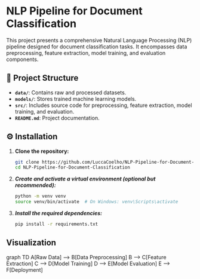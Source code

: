 # NLP Pipeline for Document Classification

This project presents a comprehensive Natural Language Processing (NLP) pipeline designed for document classification tasks. It encompasses data preprocessing, feature extraction, model training, and evaluation components.

## 📁 Project Structure

- **`data/`**: Contains raw and processed datasets.
- **`models/`**: Stores trained machine learning models.
- **`src/`**: Includes source code for preprocessing, feature extraction, model training, and evaluation.
- **`README.md`**: Project documentation.

## ⚙️ Installation

1. **Clone the repository:**

   ```bash
   git clone https://github.com/LuccaCoelho/NLP-Pipeline-for-Document-Classification.git
   cd NLP-Pipeline-for-Document-Classification
   
2. ***Create and activate a virtual environment (optional but recommended):***

     ```bash
     python -m venv venv
     source venv/bin/activate  # On Windows: venv\Scripts\activate
     
3. ***Install the required dependencies:***

     ```bash
     pip install -r requirements.txt
## Visualization

graph TD
    A[Raw Data] --> B[Data Preprocessing]
    B --> C[Feature Extraction]
    C --> D[Model Training]
    D --> E[Model Evaluation]
    E --> F[Deployment]

